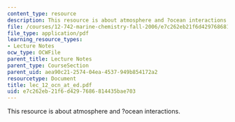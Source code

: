 ```yaml
---
content_type: resource
description: This resource is about atmosphere and ?ocean interactions.
file: /courses/12-742-marine-chemistry-fall-2006/e7c262eb21f6d4297686814435bae703_lec_12_ocn_at_ed.pdf
file_type: application/pdf
learning_resource_types:
- Lecture Notes
ocw_type: OCWFile
parent_title: Lecture Notes
parent_type: CourseSection
parent_uid: aea90c21-2574-04ea-4537-949b854172a2
resourcetype: Document
title: lec_12_ocn_at_ed.pdf
uid: e7c262eb-21f6-d429-7686-814435bae703
---
```

This resource is about atmosphere and ?ocean interactions.

